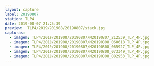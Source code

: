 ```yaml
---
layout: capture
label: 20190807
station: TLP4
date: 2019-08-07 21:25:39
preview:  TLP4/2019/201908/20190807/stack.jpg
capturas:
  - imagem: TLP4/2019/201908/20190807/M20190807_212539_TLP_4P.jpg
  - imagem: TLP4/2019/201908/20190807/M20190808_060618_TLP_4P.jpg
  - imagem: TLP4/2019/201908/20190807/M20190808_065927_TLP_4P.jpg
  - imagem: TLP4/2019/201908/20190807/M20190808_073349_TLP_4P.jpg
  - imagem: TLP4/2019/201908/20190807/M20190808_082953_TLP_4P.jpg
---
```

